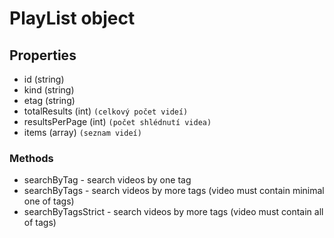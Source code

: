 # PlayList object

## Properties

- id (string)
- kind (string)
- etag (string)
- totalResults (int) `(celkový počet videí)`
- resultsPerPage (int) `(počet shlédnutí videa)`
- items (array) `(seznam videí)`

### Methods
- searchByTag - search videos by one tag
- searchByTags - search videos by more tags (video must contain minimal one of tags)
- searchByTagsStrict - search videos by more tags (video must contain all of tags)
